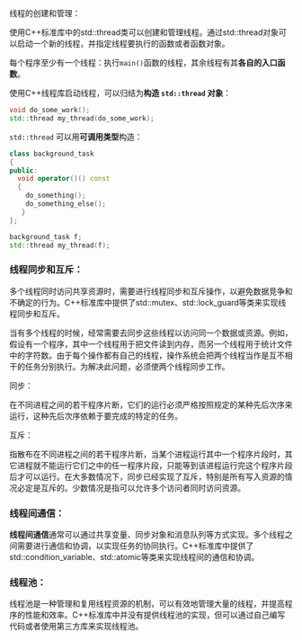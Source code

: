 线程的创建和管理：

使用C++标准库中的std::thread类可以创建和管理线程。通过std::thread对象可以启动一个新的线程，并指定线程要执行的函数或者函数对象。

每个程序至少有一个线程：执行`main()`函数的线程，其余线程有其**各自的入口函数**。

使用C++线程库启动线程，可以归结为**构造 `std::thread` 对象**：

```c++
void do_some_work();
std::thread my_thread(do_some_work);
```

`std::thread` 可以用**可调用类型**构造：

```c++
class background_task
{
public:
  void operator()() const
  {
    do_something();
    do_something_else();
   }
};

background_task f;
std::thread my_thread(f);
```

### 线程同步和互斥：

多个线程同时访问共享资源时，需要进行线程同步和互斥操作，以避免数据竞争和不确定的行为。C++标准库中提供了std::mutex、std::lock_guard等类来实现线程同步和互斥。

当有多个线程的时候，经常需要去同步这些线程以访问同一个数据或资源。例如，假设有一个程序，其中一个线程用于把文件读到内存，而另一个线程用于统计文件中的字符数。由于每个操作都有自己的线程，操作系统会把两个线程当作是互不相干的任务分别执行。为解决此问题，必须使两个线程同步工作。

同步：

在不同进程之间的若干程序片断，它们的运行必须严格按照规定的某种先后次序来运行，这种先后次序依赖于要完成的特定的任务。

互斥：

指散布在不同进程之间的若干程序片断，当某个进程运行其中一个程序片段时，其它进程就不能运行它们之中的任一程序片段，只能等到该进程运行完这个程序片段后才可以运行。在大多数情况下，同步已经实现了互斥，特别是所有写入资源的情况必定是互斥的。少数情况是指可以允许多个访问者同时访问资源。

### 线程间通信：

**线程间通信**通常可以通过共享变量、同步对象和消息队列等方式实现。多个线程之间需要进行通信和协调，以实现任务的协同执行。C++标准库中提供了std::condition_variable、std::atomic等类来实现线程间的通信和协调。

### 线程池：

线程池是一种管理和复用线程资源的机制，可以有效地管理大量的线程，并提高程序的性能和效率。C++标准库中并没有提供线程池的实现，但可以通过自己编写代码或者使用第三方库来实现线程池。
